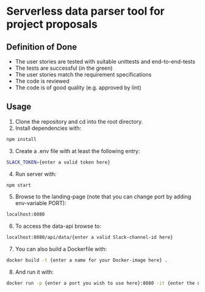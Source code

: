 # Serverless data parser tool for project proposals

## Definition of Done
- The user stories are tested with suitable unittests and end-to-end-tests
- The tests are successful (in the green) 
- The user stories match the requirement specifications
- The code is reviewed
- The code is of good quality (e.g. approved by lint)

## Usage  
1. Clone the repository and cd into the root directory.  
2. Install dependencies with:
```bash
npm install
```
3. Create a .env file with at least the following entry:
```bash
SLACK_TOKEN={enter a valid token here}
```
4. Run server with:  
```bash
npm start
```
5. Browse to the landing-page (note that you can change port by adding env-variable PORT):
```bash
localhost:8080   
```
6. To access the data-api browse to: 
```bash
localhost:8080/api/data/{enter a valid Slack-channel-id here}
```
7. You can also build a Dockerfile with:
```bash
docker build -t {enter a name for your Docker-image here} .  
```
8. And run it with:
```bash
docker run -p {enter a port you wish to use here}:8080 -it {enter the name you gave the image}  
```

